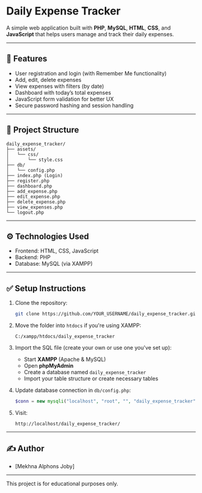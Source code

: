 # Daily Expense Tracker

A simple web application built with **PHP**, **MySQL**, **HTML**, **CSS**, and **JavaScript** that helps users manage and track their daily expenses.

---

## 🚀 Features

* User registration and login (with Remember Me functionality)
* Add, edit, delete expenses
* View expenses with filters (by date)
* Dashboard with today’s total expenses
* JavaScript form validation for better UX
* Secure password hashing and session handling

---

## 📂 Project Structure

```
daily_expense_tracker/
├── assets/
│   └── css/
│       └── style.css
├── db/
│   └── config.php
├── index.php (Login)
├── register.php
├── dashboard.php
├── add_expense.php
├── edit_expense.php
├── delete_expense.php
├── view_expenses.php
└── logout.php
```

---

## ⚙️ Technologies Used

* Frontend: HTML, CSS, JavaScript
* Backend: PHP
* Database: MySQL (via XAMPP)

---

## ✅ Setup Instructions

1. Clone the repository:

   ```bash
   git clone https://github.com/YOUR_USERNAME/daily_expense_tracker.git
   ```

2. Move the folder into `htdocs` if you're using XAMPP:

   ```
   C:/xampp/htdocs/daily_expense_tracker
   ```

3. Import the SQL file (create your own or use one you've set up):

   * Start **XAMPP** (Apache & MySQL)
   * Open **phpMyAdmin**
   * Create a database named `daily_expense_tracker`
   * Import your table structure or create necessary tables

4. Update database connection in `db/config.php`:

   ```php
   $conn = new mysqli("localhost", "root", "", "daily_expense_tracker");
   ```

5. Visit:

   ```
   http://localhost/daily_expense_tracker/
   ```

---

## ✍️ Author

* \[Mekhna Alphons Joby]

---



This project is for educational purposes only.
